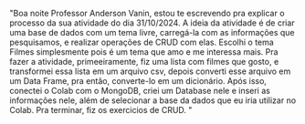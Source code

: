 "Boa noite Professor Anderson Vanin, estou te escrevendo pra explicar o processo da sua atividade do dia 31/10/2024. A ideia da atividade é de criar uma base de dados com um tema livre, carregá-la com as informações que pesquisamos, e realizar operações de CRUD com elas. Escolhi o tema Filmes simplesmente pois é um tema que amo e me interessa mais. Pra fazer a atividade, primeeiramente, fiz uma lista com filmes que gosto, e transformei essa lista em um arquivo csv, depois converti esse arquivo em um Data Frame, pra então, converte-lo em um dicionário. Após isso, conectei o Colab com o MongoDB, criei um Database nele e inseri as informações nele, além de selecionar a base da dados que eu iria utilizar no Colab. Pra terminar, fiz os exercicios de CRUD.  "
